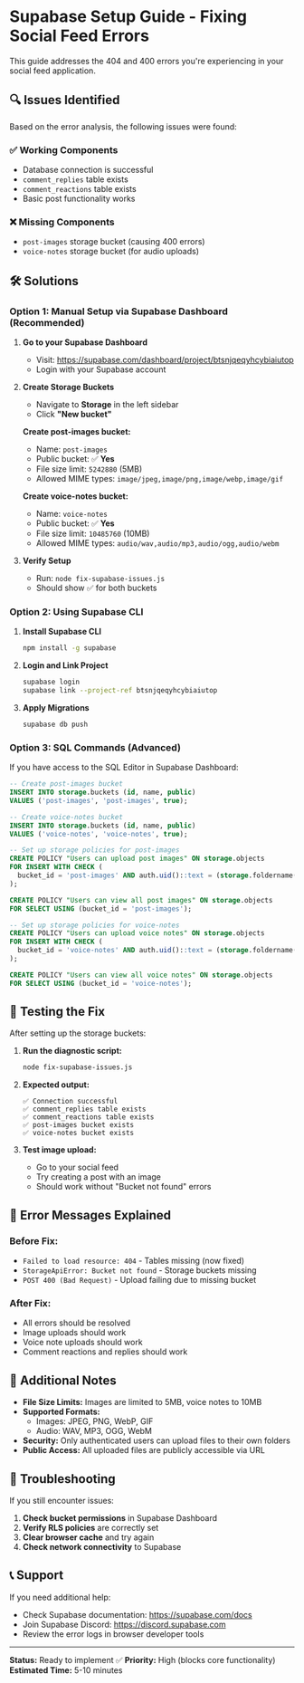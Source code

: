 # Supabase Setup Guide - Fixing Social Feed Errors

This guide addresses the 404 and 400 errors you're experiencing in your social feed application.

## 🔍 Issues Identified

Based on the error analysis, the following issues were found:

### ✅ Working Components
- Database connection is successful
- `comment_replies` table exists
- `comment_reactions` table exists
- Basic post functionality works

### ❌ Missing Components
- `post-images` storage bucket (causing 400 errors)
- `voice-notes` storage bucket (for audio uploads)

## 🛠️ Solutions

### Option 1: Manual Setup via Supabase Dashboard (Recommended)

1. **Go to your Supabase Dashboard**
   - Visit: https://supabase.com/dashboard/project/btsnjqeqyhcybiaiutop
   - Login with your Supabase account

2. **Create Storage Buckets**
   - Navigate to **Storage** in the left sidebar
   - Click **"New bucket"**
   
   **Create post-images bucket:**
   - Name: `post-images`
   - Public bucket: ✅ **Yes**
   - File size limit: `5242880` (5MB)
   - Allowed MIME types: `image/jpeg,image/png,image/webp,image/gif`
   
   **Create voice-notes bucket:**
   - Name: `voice-notes`
   - Public bucket: ✅ **Yes**
   - File size limit: `10485760` (10MB)
   - Allowed MIME types: `audio/wav,audio/mp3,audio/ogg,audio/webm`

3. **Verify Setup**
   - Run: `node fix-supabase-issues.js`
   - Should show ✅ for both buckets

### Option 2: Using Supabase CLI

1. **Install Supabase CLI**
   ```bash
   npm install -g supabase
   ```

2. **Login and Link Project**
   ```bash
   supabase login
   supabase link --project-ref btsnjqeqyhcybiaiutop
   ```

3. **Apply Migrations**
   ```bash
   supabase db push
   ```

### Option 3: SQL Commands (Advanced)

If you have access to the SQL Editor in Supabase Dashboard:

```sql
-- Create post-images bucket
INSERT INTO storage.buckets (id, name, public) 
VALUES ('post-images', 'post-images', true);

-- Create voice-notes bucket  
INSERT INTO storage.buckets (id, name, public) 
VALUES ('voice-notes', 'voice-notes', true);

-- Set up storage policies for post-images
CREATE POLICY "Users can upload post images" ON storage.objects 
FOR INSERT WITH CHECK (
  bucket_id = 'post-images' AND auth.uid()::text = (storage.foldername(name))[1]
);

CREATE POLICY "Users can view all post images" ON storage.objects 
FOR SELECT USING (bucket_id = 'post-images');

-- Set up storage policies for voice-notes
CREATE POLICY "Users can upload voice notes" ON storage.objects 
FOR INSERT WITH CHECK (
  bucket_id = 'voice-notes' AND auth.uid()::text = (storage.foldername(name))[1]
);

CREATE POLICY "Users can view all voice notes" ON storage.objects 
FOR SELECT USING (bucket_id = 'voice-notes');
```

## 🧪 Testing the Fix

After setting up the storage buckets:

1. **Run the diagnostic script:**
   ```bash
   node fix-supabase-issues.js
   ```

2. **Expected output:**
   ```
   ✅ Connection successful
   ✅ comment_replies table exists
   ✅ comment_reactions table exists
   ✅ post-images bucket exists
   ✅ voice-notes bucket exists
   ```

3. **Test image upload:**
   - Go to your social feed
   - Try creating a post with an image
   - Should work without "Bucket not found" errors

## 🚨 Error Messages Explained

### Before Fix:
- `Failed to load resource: 404` - Tables missing (now fixed)
- `StorageApiError: Bucket not found` - Storage buckets missing
- `POST 400 (Bad Request)` - Upload failing due to missing bucket

### After Fix:
- All errors should be resolved
- Image uploads should work
- Voice note uploads should work
- Comment reactions and replies should work

## 📝 Additional Notes

- **File Size Limits:** Images are limited to 5MB, voice notes to 10MB
- **Supported Formats:** 
  - Images: JPEG, PNG, WebP, GIF
  - Audio: WAV, MP3, OGG, WebM
- **Security:** Only authenticated users can upload files to their own folders
- **Public Access:** All uploaded files are publicly accessible via URL

## 🔧 Troubleshooting

If you still encounter issues:

1. **Check bucket permissions** in Supabase Dashboard
2. **Verify RLS policies** are correctly set
3. **Clear browser cache** and try again
4. **Check network connectivity** to Supabase

## 📞 Support

If you need additional help:
- Check Supabase documentation: https://supabase.com/docs
- Join Supabase Discord: https://discord.supabase.com
- Review the error logs in browser developer tools

---

**Status:** Ready to implement ✅
**Priority:** High (blocks core functionality)
**Estimated Time:** 5-10 minutes
